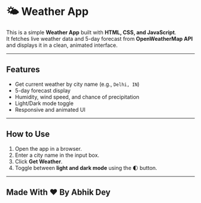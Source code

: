 # 🌤 Weather App

This is a simple **Weather App** built with **HTML, CSS, and JavaScript**.  
It fetches live weather data and 5-day forecast from **OpenWeatherMap API** and displays it in a clean, animated interface.

---

## **Features**

- Get current weather by city name (e.g., `Delhi, IN`)  
- 5-day forecast display  
- Humidity, wind speed, and chance of precipitation  
- Light/Dark mode toggle  
- Responsive and animated UI  

---

## **How to Use**

1. Open the app in a browser.  
2. Enter a city name in the input box.  
3. Click **Get Weather**.  
4. Toggle between **light and dark mode** using the 🌓 button.  


---

## **Made With ❤️ By Abhik Dey**
